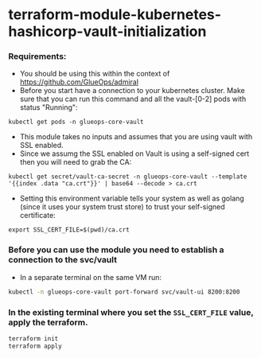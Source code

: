 # terraform-module-kubernetes-hashicorp-vault-initialization


### Requirements:
- You should be using this within the context of https://github.com/GlueOps/admiral
- Before you start have a connection to your kubernetes cluster. Make sure that you can run this command and all the vault-[0-2] pods with status "Running":
  
`kubectl get pods -n glueops-core-vault`
- This module takes no inputs and assumes that you are using vault with SSL enabled.
- Since we assumg the SSL enabled on Vault is using a self-signed cert then you will need to grab the CA:
  
`kubectl get secret/vault-ca-secret -n glueops-core-vault --template '{{index .data "ca.crt"}}' | base64 --decode > ca.crt`
- Setting this environment variable tells your system as well as golang (since it uses your system trust store) to trust your self-signed certificate:
  
`export SSL_CERT_FILE=$(pwd)/ca.crt`

### Before you can use the module you need to establish a connection to the svc/vault

- In a separate terminal on the same VM run:
```bash
kubectl -n glueops-core-vault port-forward svc/vault-ui 8200:8200
```


### In the existing terminal where you set the `SSL_CERT_FILE` value, apply the terraform.

```bash
terraform init
terraform apply
```
